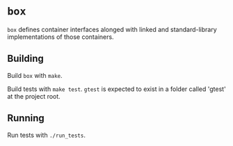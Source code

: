 # `box`

`box` defines container interfaces alonged with linked and standard-library
implementations of those containers.

## Building

Build `box` with `make`.

Build tests with `make test`. `gtest` is expected to exist in a folder called
'gtest' at the project root.

## Running

Run tests with `./run_tests`.
